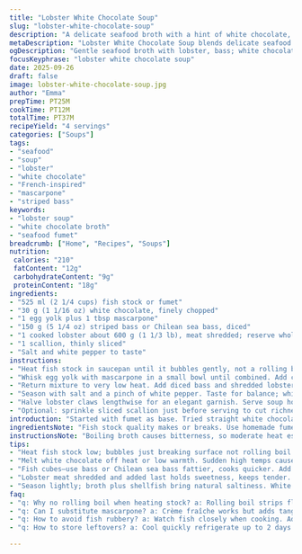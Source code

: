 ```yaml
---
title: "Lobster White Chocolate Soup"
slug: "lobster-white-chocolate-soup"
description: "A delicate seafood broth with a hint of white chocolate, blended with striped bass and lobster meat. The chocolate melts into the fumet creating a creamy texture without cream. Egg yolk thickens gently. The soup is finished with tender fish cubes and sweet lobster chunks. Pinches of green onion add brightness. Cooking low and slow keeps the fish firm and juicy. No nuts, gluten free, subtle sweetness meets briny richness. Lobster claws split for garnish, visual punch. Originally fish fumet, chocolate white replaced partly by white cocoa butter for softer sweetness and less dairy tone. Egg yolk swapped partly to mascarpone for silkier mouthfeel. 4 portions."
metaDescription: "Lobster White Chocolate Soup blends delicate seafood broth, shredded lobster, striped bass with white chocolate and mascarpone for creamy, silky texture."
ogDescription: "Gentle seafood broth with lobster, bass; white chocolate melts off-heat. Egg yolk plus mascarpone thickens. Claws garnish, scallion freshens at end."
focusKeyphrase: "lobster white chocolate soup"
date: 2025-09-26
draft: false
image: lobster-white-chocolate-soup.jpg
author: "Emma"
prepTime: PT25M
cookTime: PT12M
totalTime: PT37M
recipeYield: "4 servings"
categories: ["Soups"]
tags:
- "seafood"
- "soup"
- "lobster"
- "white chocolate"
- "French-inspired"
- "mascarpone"
- "striped bass"
keywords:
- "lobster soup"
- "white chocolate broth"
- "seafood fumet"
breadcrumb: ["Home", "Recipes", "Soups"]
nutrition: 
 calories: "210"
 fatContent: "12g"
 carbohydrateContent: "9g"
 proteinContent: "18g"
ingredients:
- "525 ml (2 1/4 cups) fish stock or fumet"
- "30 g (1 1/16 oz) white chocolate, finely chopped"
- "1 egg yolk plus 1 tbsp mascarpone"
- "150 g (5 1/4 oz) striped bass or Chilean sea bass, diced"
- "1 cooked lobster about 600 g (1 1/3 lb), meat shredded; reserve whole claws"
- "1 scallion, thinly sliced"
- "Salt and white pepper to taste"
instructions:
- "Heat fish stock in saucepan until it bubbles gently, not a rolling boil. Remove from heat immediately once small bubbles appear on the surface. This stops over reduction and bitterness."
- "Whisk egg yolk with mascarpone in a small bowl until combined. Add chopped white chocolate to hot stock gradually, stirring constantly. Incorporate yolk mixture slowly, keep stirring vigorously; prevents curdling and ensures silky texture."
- "Return mixture to very low heat. Add diced bass and shredded lobster meat. Stir continuously but do not let boil. Fish is cooked when flesh turns opaque and flakes gently, about 4 to 5 minutes. Too much heat makes fish rubbery."
- "Season with salt and a pinch of white pepper. Taste for balance; white chocolate softens flavor but fish and lobster should remain star. Adjust seasoning sparingly."
- "Halve lobster claws lengthwise for an elegant garnish. Serve soup hot in medium-sized coffee cups or small bowls, placing half claw on top for drama and texture."
- "Optional: sprinkle sliced scallion just before serving to cut richness with freshness."
introduction: "Started with fumet as base. Tried straight white chocolate first, came out cloying or grainy when overheated. Learned to melt it off heat, then temper in yolk and mascarpone—stabilizer duo. Fish texture is crucial here, watched carefully, no boiling or it toughens fast. Lobster adds sweetness; near the end or meat dries out. Earlier, I thought lobster claw meat could be incorporated, but better torn apart last-minute and set aside as garnish. The visual cue and textural contrast elevate this almost by accident. Onion gives a green flash among pale colors, breaks monotony. The whole is subtle, almost enigmatic but rewarding if timed right."
ingredientsNote: "Fish stock quality makes or breaks. Use homemade fumet if possible; canned seafood broth too salty or bland. White chocolate: no substitutions to mimic its fatty, sweet lipids—don’t try cocoa butter blocks alone unless finely chopped and balanced. Mascarpone replaces part yolk to avoid scrambling - if unavailable, crème fraîche will do but adds tang. Bass choice depends on availability; Chilean sea bass fattier, cooks quickly. Lobster meat can be swap with large cooked crab chunks for earthy twist, though flavor differs. Scallion optional but heightens the finish. Salt carefully; broth and shellfish bring natural saltiness. Timing: eyeball fish doneness, opaque flesh and gentle flakes—not sticking but firm."
instructionsNote: "Boiling broth causes bitterness, so moderate heat essential. Adding chocolate off heat avoids grainy bits—white chocolate too delicate for high temps. Whisk yolk and mascarpone well for even thickening, will protect soup from heat curdle, important step often skipped. Stirring constantly is key—settling causes lumps or overcooking fish in spots. Cook fish in soup not too long; it continues moist from residual heat. Lobster pre-cooked meat added last prevents drying, preserves sweet tenderness. Claws cut for garnish create dining experience; handle with scissors or chef’s knife carefully to preserve shape. Serve right away; soup thickens and settles on standing. Green onion last minute or they wilt and lose color. No cream added; fat from chocolate and mascarpone enough for silky mouthfeel."
tips:
- "Heat fish stock low; bubbles just breaking surface not rolling boil avoids bitterness. Remove instantly when tiny bubbles form. Watch closely flavors turn off fast at high heat."
- "Melt white chocolate off heat or low warmth. Sudden high temps cause grainy texture. Whisk yolk and mascarpone vigorously before adding to broth for silky thickening. Stir constantly no pause prevents curdling."
- "Fish cubes—use bass or Chilean sea bass fattier, cooks quicker. Add to hot broth, no boil after. Fish cues: flesh turns opaque, flakes gently. Usually 4-5 minutes max. Overcooking makes rubbery texture."
- "Lobster meat shredded and added last holds sweetness, keeps tender. Claws stay whole; cut lengthwise with scissors or sharp knife for garnish. Visual and texture contrast keeps dish alive on plate."
- "Season lightly; broth plus shellfish bring natural saltiness. White pepper pinch only, too much overwhelms. Scallion last minute brightens richness but adds no bitterness—slice thin and sprinkle right before serving."
faq:
- "q: Why no rolling boil when heating stock? a: Rolling boil strips flavor. Stock reduces too fast bitter notes evolve. Slow bubbles surface signal stop heat immediately. Allows gentle flavor build, no harshness."
- "q: Can I substitute mascarpone? a: Crème fraîche works but adds tang more sour notes. Egg yolk alone more risk curdle. Mascarpone stabilizes smoother mouthfeel. Skip cocoa butter blocks alone—too fatty unbalanced texture."
- "q: How to avoid fish rubbery? a: Watch fish closely when cooking. Add after temp drops; simmer not boil. Flesh turns opaque and flakes easily. Timed 4-5 minutes max. Carryover heat helps finish cooking gently."
- "q: How to store leftovers? a: Cool quickly refrigerate up to 2 days. Reheat gently low heat no boiling. Stir often. Lobster meat can dry out reheated too long. Claws better kept separate to maintain texture."

---
```

